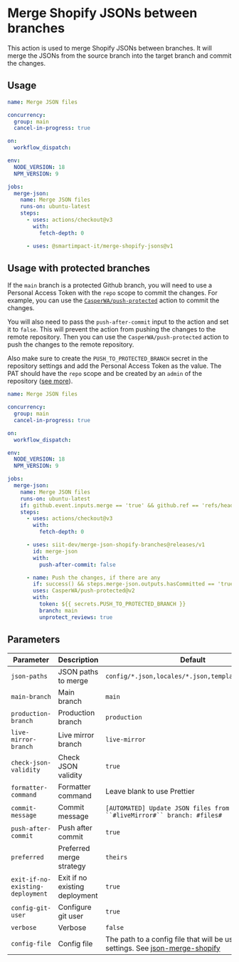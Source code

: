 # Merge Shopify JSONs between branches

This action is used to merge Shopify JSONs between branches. It will merge the JSONs from the source branch into the target branch and commit the changes.

## Usage

```yaml
name: Merge JSON files

concurrency:
  group: main
  cancel-in-progress: true

on:
  workflow_dispatch:

env:
  NODE_VERSION: 18
  NPM_VERSION: 9

jobs:
  merge-json:
    name: Merge JSON files
    runs-on: ubuntu-latest
    steps:
      - uses: actions/checkout@v3
        with:
          fetch-depth: 0

      - uses: @smartimpact-it/merge-shopify-jsons@v1
```

## Usage with protected branches

If the `main` branch is a protected Github branch, you will need to use a Personal Access Token with the `repo` scope to commit the changes. For example, you can use the [`CasperWA/push-protected`](https://github.com/CasperWA/push-protected) action to commit the changes.

You will also need to pass the `push-after-commit` input to the action and set it to `false`. This will prevent the action from pushing the changes to the remote repository. Then you can use the `CasperWA/push-protected` action to push the changes to the remote repository.

Also make sure to create the `PUSH_TO_PROTECTED_BRANCH` secret in the repository settings and add the Personal Access Token as the value. The PAT should have the `repo` scope and be created by an `admin` of the repository ([see more](https://github.com/CasperWA/push-protected#pat-user-permissions)).

```yaml
name: Merge JSON files

concurrency:
  group: main
  cancel-in-progress: true

on:
  workflow_dispatch:

env:
  NODE_VERSION: 18
  NPM_VERSION: 9

jobs:
  merge-json:
    name: Merge JSON files
    runs-on: ubuntu-latest
    if: github.event.inputs.merge == 'true' && github.ref == 'refs/heads/main'
    steps:
      - uses: actions/checkout@v3
        with:
          fetch-depth: 0

      - uses: siit-dev/merge-json-shopify-branches@releases/v1
        id: merge-json
        with:
          push-after-commit: false

      - name: Push the changes, if there are any
        if: success() && steps.merge-json.outputs.hasCommitted == 'true'
        uses: CasperWA/push-protected@v2
        with:
          token: ${{ secrets.PUSH_TO_PROTECTED_BRANCH }}
          branch: main
          unprotect_reviews: true
```

## Parameters

| Parameter                        | Description                    | Default                                                                                                                                                      |
| -------------------------------- | ------------------------------ | ------------------------------------------------------------------------------------------------------------------------------------------------------------ |
| `json-paths`                     | JSON paths to merge            | `config/*.json,locales/*.json,templates/**/*.json`                                                                                                           |
| `main-branch`                    | Main branch                    | `main`                                                                                                                                                       |
| `production-branch`              | Production branch              | `production`                                                                                                                                                 |
| `live-mirror-branch`             | Live mirror branch             | `live-mirror`                                                                                                                                                |
| `check-json-validity`            | Check JSON validity            | `true`                                                                                                                                                       |
| `formatter-command`              | Formatter command              | Leave blank to use Prettier                                                                                                                                  |
| `commit-message`                 | Commit message                 | ` [AUTOMATED] Update JSON files from ``#liveMirror#`` branch: #files# `                                                                                      |
| `push-after-commit`              | Push after commit              | `true`                                                                                                                                                       |
| `preferred`                      | Preferred merge strategy       | `theirs`                                                                                                                                                     |
| `exit-if-no-existing-deployment` | Exit if no existing deployment | `true`                                                                                                                                                       |
| `config-git-user`                | Configure git user             | `true`                                                                                                                                                       |
| `verbose`                        | Verbose                        | `false`                                                                                                                                                      |
| `config-file`                    | Config file                    | The path to a config file that will be used to load the settings. See [json-merge-shopify](https://www.npmjs.com/package/@smartimpact-it/json-merge-shopify) |
